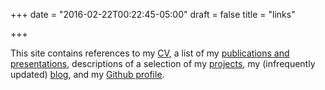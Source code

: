 +++
date = "2016-02-22T00:22:45-05:00"
draft = false
title = "links"

+++

This site contains references to my [CV][cv], a list of my [publications and
presentations][pubs], descriptions of a selection of my [projects][proj], my
(infrequently updated) [blog][blog], and my [Github profile][git]. 

[cv]: /assets/W.Thomason_CV.pdf
[pubs]: /publications
[proj]: /projects
[blog]: /blog
[git]: https://github.com/wbthomason
